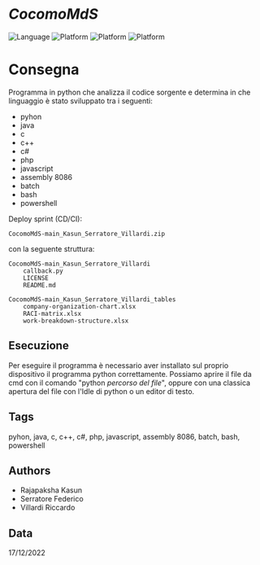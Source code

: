# ___CocomoMdS___

![Language](https://img.shields.io/badge/Language-Python-green?style=flat) 
![Platform](https://img.shields.io/badge/OS%20platform%20supported-Linux-blue?style=flat)
![Platform](https://img.shields.io/badge/OS%20platform%20supported-Windows-blue?style=flat)
![Platform](https://img.shields.io/badge/OS%20platform%20supported-macOS-blue?style=flat)

# **Consegna**
Programma in python che analizza il codice sorgente e determina in che linguaggio è stato sviluppato tra i seguenti:
- pyhon
- java
- c
- c++
- c#
- php
- javascript
- assembly 8086
- batch
- bash
- powershell

Deploy sprint (CD/CI):

	CocomoMdS-main_Kasun_Serratore_Villardi.zip

con la seguente struttura:

	CocomoMdS-main_Kasun_Serratore_Villardi
		callback.py
		LICENSE
		README.md
		
	CocomoMdS-main_Kasun_Serratore_Villardi_tables
		company-organization-chart.xlsx
		RACI-matrix.xlsx
		work-breakdown-structure.xlsx

## Esecuzione

Per eseguire il programma è necessario aver installato sul proprio dispositivo il programma python correttamente.
Possiamo aprire il file da cmd con il comando "python _percorso del file_", oppure con una classica apertura del file con l'Idle di python o un editor di testo.

## Tags

pyhon, java, c, c++, c#, php, javascript, assembly 8086, batch, bash, powershell

## Authors

- Rajapaksha Kasun
- Serratore Federico
- Villardi Riccardo

## Data

17/12/2022